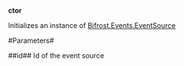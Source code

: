**ctor**

Initializes an instance of [Bifrost.Events.EventSource](Bifrost.Events.EventSource)

#Parameters#


##id##
Id of the event source

